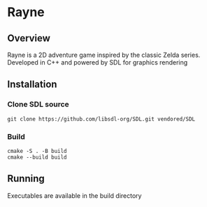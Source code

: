 # Rayne

## Overview

Rayne is a 2D adventure game inspired by the classic Zelda series. Developed in C++ and powered by SDL for graphics rendering

## Installation

### Clone SDL source

```
git clone https://github.com/libsdl-org/SDL.git vendored/SDL
```

### Build

```
cmake -S . -B build
cmake --build build
```

## Running

Executables are available in the build directory
